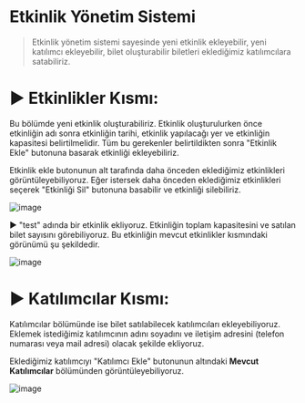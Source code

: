 # Etkinlik Yönetim Sistemi

> Etkinlik yönetim sistemi sayesinde yeni etkinlik ekleyebilir, yeni katılımcı ekleyebilir, bilet oluşturabilir biletleri eklediğimiz katılımcılara satabiliriz.

# ▶︎ Etkinlikler Kısmı:

Bu bölümde yeni etkinlik oluşturabiliriz. 
Etkinlik oluşturulurken önce etkinliğin adı sonra etkinliğin tarihi, etkinlik yapılacağı yer ve etkinliğin kapasitesi belirtilmelidir.
Tüm bu gerekenler belirtildikten sonra "Etkinlik Ekle" butonuna basarak etkinliği ekleyebiliriz.

Etkinlik ekle butonunun alt tarafında daha önceden eklediğimiz etkinlikleri görüntüleyebiliyoruz. 
Eğer istersek daha önceden eklediğimiz etkinlikleri seçerek "Etkinliği Sil" butonuna basabilir ve etkinliği silebiliriz.

![image](https://github.com/user-attachments/assets/92328539-c940-4e5d-a3f1-92669e70d23c)

▶︎ "test" adında bir etkinlik ekliyoruz. Etkinliğin toplam kapasitesini ve satılan bilet sayısını görebiliyoruz. Bu etkinliğin mevcut etkinlikler kısmındaki görünümü şu şekildedir.

![image](https://github.com/user-attachments/assets/fb7812a1-900d-45b1-924c-a78c37fd7f2b)

# ▶︎ Katılımcılar Kısmı:

Katılımcılar bölümünde ise bilet satılabilecek katılımcıları ekleyebiliyoruz. Eklemek istediğimiz katılımcının adını soyadını ve iletişim adresini (telefon numarası veya mail adresi) olacak şekilde ekliyoruz.

Eklediğimiz katılımcıyı "Katılımcı Ekle" butonunun altındaki **Mevcut Katılımcılar** bölümünden görüntüleyebiliyoruz.

![image](https://github.com/user-attachments/assets/4d32ab3c-dc61-42e6-911c-ee7b08d164eb)
